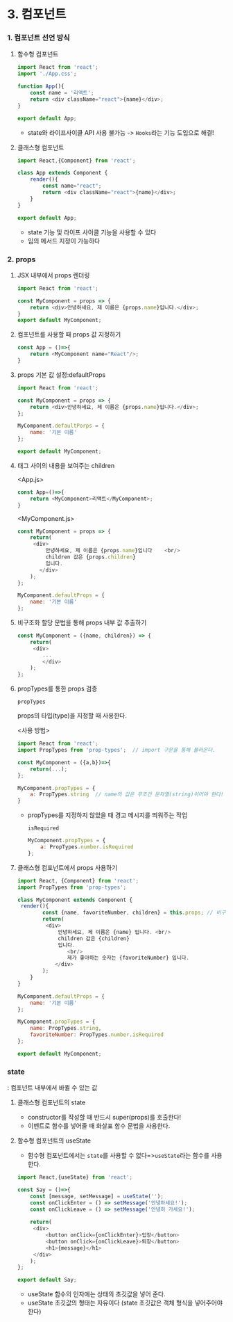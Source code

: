 # 3. 컴포넌트

### 1. 컴포넌트 선언 방식

1. 함수형 컴포넌트

   ```javascript
   import React from 'react';
   import './App.css';
   
   function App(){
       const name = '리액트';
       return <div className="react">{name}</div>;
   }
   
   export default App;
   ```

   - state와 라이프사이클 API 사용 불가능 -> `Hooks`라는 기능 도입으로 해결!

2. 클래스형 컴포넌트

   ```javascript
   import React,{Component} from 'react';
   
   class App extends Component {
       render(){
           const name="react";
           return <div className="react">{name}</div>;
       }
   }
   
   export default App;
   ```

   - state 기능 및 라이프 사이클 기능을 사용할 수 있다
   - 임의 메서드 지정이 가능하다



### 2. props

1. JSX 내부에서 props 렌더링

   ```javascript
   import React from 'react';
   
   const MyComponent = props => {
       return <div>안녕하세요, 제 이름은 {props.name}입니다.</div>;
   }
   export default MyComponent;
   ```

2. 컴포넌트를 사용할 때 props 값 지정하기

   ```javascript
   const App = ()=>{
       return <MyComponent name="React"/>;
   }
   ```

3. props 기본 값 설정:defaultProps

   ```javascript
   import React from 'react';
   
   const MyComponent = props => {
       return <div>안녕하세요, 제 이름은 {props.name}입니다.</div>;
   };
   
   MyComponent.defaultPorps = {
       name: '기본 이름'
   };
   
   export default MyComponent;
   ```

4. 태그 사이의 내용을 보여주는 children

   <App.js>

   ```javascript
   const App=()=>{
       return <MyComponent>리액트</MyComponent>;
   }
   ```

   <MyComponent.js>

   ```javascript
   const MyComponent = props => {
       return(
       	<div>
           	안녕하세요, 제 이름은 {props.name}입니다	<br/>
           	children 값은 {props.children}
   			입니다.
          </div>
       );
   };
   
   MyComponent.defaultProps = {
       name: '기본 이름'
   };
   ```

5. 비구조화 할당 문법을 통해 props 내부 값 추출하기

   ```javascript
   const MyComponent = ({name, children}) => {
       return(
       	<div>
           ...
           </div>
       );
   };
   ```

6. propTypes를 통한 props 검증

   `propTypes`

   props의 타입(type)을 지정할 때 사용한다.

   <사용 방법>

   ```javascript
   import React from 'react';
   import PropTypes from 'prop-types';	// import 구문을 통해 불러온다.
   
   const MyComponent = ({a,b})=>{
       return(...);
   };
   
   MyComponent.propTypes = {
       a: PropTypes.string	// name의 값은 무조건 문자열(string)이어야 한다!
   }
   ```

   - propTypes를 지정하지 않았을 때 경고 메시지를 띄워주는 작업

     `isRequired`

     ```javascript
     MyComponent.propTypes = {
         a: PropTypes.number.isRequired
     };
     ```

7. 클래스형 컴포넌트에서 props 사용하기

   ```javascript
   import React, {Component} from 'react';
   import PropTypes from 'prop-types';
   
   class MyComponent extends Component {
   	render(){
           const {name, favoriteNumber, children} = this.props;	// 비구조화 할당
           return(
           	<div>
               	안녕하세요, 제 이름은 {name} 입니다. <br/>
               	children 값은 {children}
   				입니다.
                   <br/>
                   제가 좋아하는 숫자는 {favoriteNumber} 입니다.
               </div>
           );
       }
   }
   
   MyComponent.defaultProps = {
       name: '기본 이름'
   };
   
   MyComponent.propTypes = {
       name: PropTypes.string,
       favoriteNumber: PropTypes.number.isRequired
   };
   
   export default MyComponent;
   ```



### state

: 컴포넌트 내부에서 바뀔 수 있는 값

1. 클래스형 컴포넌트의 state

   - constructor를 작성할 때 반드시 super(props)를 호출한다!
   - 이벤트로 함수를 넣어줄 때 화살표 함수 문법을 사용한다.

2. 함수형 컴포넌트의 useState

   - 함수형 컴포넌트에서는 `state`를 사용할 수 없다=>`useState`라는 함수를 사용한다.

   ```javascript
   import React,{useState} from 'react';
   
   const Say = ()=>{
       const [message, setMessage] = useState('');
       const onClickEnter = () => setMessage('안녕하세요!');
       const onClickLeave = () => setMessage('안녕히 가세요!');
       
       return(
       	<div>
           	<button onClick={onClickEnter}>입장</button>
   			<button onClick={onClickLeave}>퇴장</button>
   			<h1>{message}</h1>
   		</div>
       );
   };
   
   export default Say;
   ```

   - useState 함수의 인자에는 상태의 초깃값을 넣어 준다.
   - useState 초깃값의 형태는 자유이다 (state 초깃값은 객체 형식을 넣어주어야 한다)

